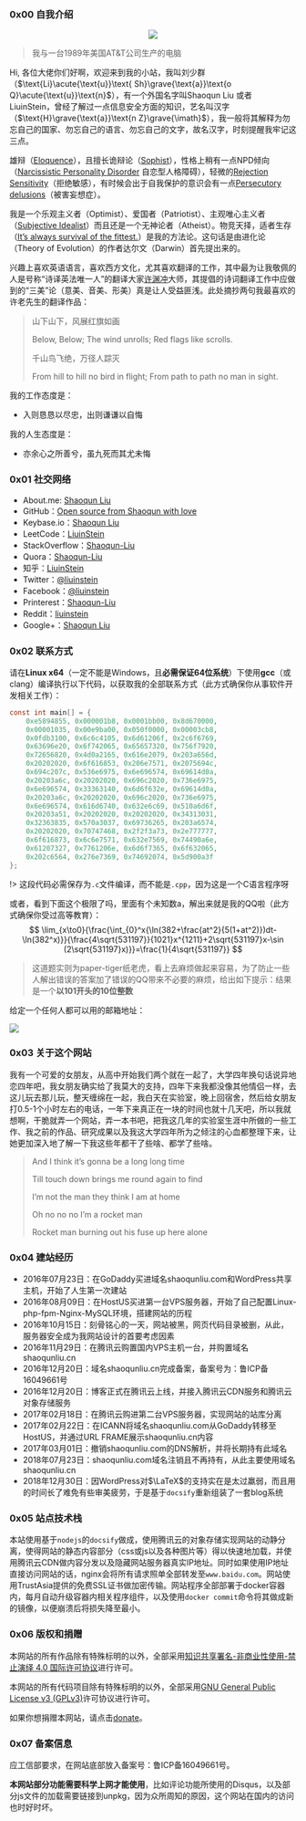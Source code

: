 ### 0x00 自我介绍

<p align="center"> 
<img src="https://bucket.shaoqunliu.cn/image/me.jpg">
</p>


> 我与一台1989年美国AT&T公司生产的电脑

Hi, 各位大佬你们好啊，欢迎来到我的小站，我叫刘少群（$\text{Li}\acute{\text{u}}\text{ Sh}\grave{\text{a}}\text{o Q}\acute{\text{u}}\text{n}$），有一个外国名字叫Shaoqun Liu 或者 LiuinStein，曾经了解过一点信息安全方面的知识，艺名叫汉字（$\text{H}\grave{\text{a}}\text{n Z}\grave{\imath}$），我一般将其解释为勿忘自己的国家、勿忘自己的语言、勿忘自己的文字，故名汉字，时刻提醒我牢记这三点。

雄辩（[Eloquence](https://en.wikipedia.org/wiki/Eloquence)），且擅长诡辩论（[Sophist](https://en.wikipedia.org/wiki/Sophist)），性格上稍有一点NPD倾向（[Narcissistic Personality Disorder](https://en.wikipedia.org/wiki/Narcissistic_personality_disorder) 自恋型人格障碍），轻微的[Rejection Sensitivity](https://en.wikipedia.org/wiki/Social_rejection#Rejection_sensitivity)（拒绝敏感），有时候会出于自我保护的意识会有一点[Persecutory delusions](https://en.wikipedia.org/wiki/Persecutory_delusion)（被害妄想症）。

我是一个乐观主义者（Optimist）、爱国者（Patriotist）、主观唯心主义者（[Subjective Idealist](https://en.wikipedia.org/wiki/Subjective_idealism)）而且还是一个无神论者（Atheist）。物竞天择，适者生存（[It’s always survival of the fittest.](https://en.wikipedia.org/wiki/Survival_of_the_fittest)）是我的方法论。这句话是由进化论（Theory of Evolution）的作者达尔文（Darwin）首先提出来的。

兴趣上喜欢英语语言，喜欢西方文化，尤其喜欢翻译的工作，其中最为让我敬佩的人是号称“诗译英法唯一人”的翻译大家[许渊冲](https://en.wikipedia.org/wiki/Xu_Yuanchong)大师，其提倡的诗词翻译工作中应做到的“三美”论（意美、音美、形美）真是让人受益匪浅。此处摘抄两句我最喜欢的许老先生的翻译作品：

> 山下山下，风展红旗如画
>
> Below, Below;
> The wind unrolls;
> Red flags like scrolls.
>
> 千山鸟飞绝，万径人踪灭
>
> From hill to hill no bird in flight;
> From path to path no man in sight.

我的工作态度是：

* 入则恳恳以尽忠，出则谦谦以自悔

我的人生态度是：

* 亦余心之所善兮，虽九死而其尤未悔

### 0x01 社交网络

- About.me: [Shaoqun Liu](https://about.me/shaoqunliu)
- GitHub：[Open source from Shaoqun with love](https://github.com/LiuinStein)
- Keybase.io：[Shaoqun Liu](https://keybase.io/shaoqunliu)
- LeetCode：[LiuinStein](https://leetcode.com/liuinstein/)
- StackOverflow：[Shaoqun-Liu](https://stackoverflow.com/users/6389306/shaoqun-liu)
- Quora：[Shaoqun-Liu](https://www.quora.com/profile/Shaoqun-Liu)
- 知乎：[LiuinStein](https://www.zhihu.com/people/shaoqun-liu/activities)
- Twitter：[@liuinstein](https://twitter.com/liuinstein)
- Facebook：[@liuinstein](https://www.facebook.com/liuinstein)
- Printerest：[Shaoqun-Liu](https://www.pinterest.com/liuinstein/)
- Reddit：[liuinstein](https://www.reddit.com/user/liuinstein/)
- Google+：[Shaoqun Liu](https://plus.google.com/u/0/116980400792593323885)

### 0x02 联系方式

请在**Linux x64**（一定不能是Windows，且**必需保证64位系统**）下使用**gcc**（或clang）编译执行以下代码，以获取我的全部联系方式（此方式确保你从事软件开发相关工作）：

```c
const int main[] = {
    0xe5894855, 0x000001b8, 0x0001bb00, 0x8d670000,
    0x00001035, 0x00e9ba00, 0x050f0000, 0x00003cb8,
    0x0fdb3100, 0x6c6c4105, 0x6d61206f, 0x2c6f6769,
    0x63696e20, 0x6f742065, 0x65657320, 0x756f7920,
    0x72656820, 0x4d0a2165, 0x616e2079, 0x203a656d,
    0x20202020, 0x6f616853, 0x206e7571, 0x2075694c,
    0x694c207c, 0x536e6975, 0x6e696574, 0x69614d0a,
    0x20203a6c, 0x20202020, 0x696c2020, 0x736e6975,
    0x6e696574, 0x33363140, 0x6d6f632e, 0x69614d0a,
    0x20203a6c, 0x20202020, 0x696c2020, 0x736e6975,
    0x6e696574, 0x616d6740, 0x632e6c69, 0x510a6d6f,
    0x20203a51, 0x20202020, 0x20202020, 0x34313031,
    0x32363835, 0x570a3037, 0x69736265, 0x203a6574,
    0x20202020, 0x70747468, 0x2f2f3a73, 0x2e777777,
    0x6f616873, 0x6c6e7571, 0x632e7569, 0x74490a6e,
    0x61207327, 0x7761206e, 0x6d6f7365, 0x6f632065,
    0x202c6564, 0x276e7369, 0x74692074, 0x5d900a3f
};
```

!> 这段代码必需保存为`.c`文件编译，而不能是`.cpp`，因为这是一个C语言程序呀

或者，看到下面这个极限了吗，里面有个未知数a，解出来就是我的QQ啦（此方式确保你受过高等教育）：
$$
\lim_{x\to0}{\frac{\int_{0}^x{\ln(382+\frac{at^2}{5(1+at^2)})dt-\ln(382^x)}}{\frac{4\sqrt{531197}}{1021}x^{1211}+2\sqrt{531197}x-\sin (2\sqrt{531197}x)}}=\frac{1}{4\sqrt{531197}}
$$
> 这道题实则为paper-tiger纸老虎，看上去麻烦做起来容易，为了防止一些人解出错误的答案加了错误的QQ带来不必要的麻烦，给出如下提示：结果是一个**以101开头的10位整数**

给定一个任何人都可以用的邮箱地址：

![](https://bucket.shaoqunliu.cn/image/gmail.png)

### 0x03 关于这个网站

我有一个可爱的女朋友，从高中开始我们两个就在一起了，大学四年换句话说异地恋四年吧，我女朋友确实给了我莫大的支持，四年下来我都没像其他情侣一样，去这儿玩去那儿玩，整天缠绵在一起，我白天在实验室，晚上回宿舍，然后给女朋友打0.5-1个小时左右的电话，一年下来真正在一块的时间也就十几天吧，所以我就想啊，干脆就弄一个网站，弄一本书吧，把我这几年的实验室生涯中所做的一些工作、我之前的作品、研究成果以及我这大学四年所为之倾注的心血都整理下来，让她更加深入地了解一下我这些年都干了些啥、都学了些啥。

> And I think it’s gonna be a long long time
>
> Till touch down brings me round again to find
>
> I’m not the man they think I am at home
>
> Oh no no no I’m a rocket man
>
> Rocket man burning out his fuse up here alone

### 0x04 建站经历

- 2016年07月23日：在GoDaddy买进域名shaoqunliu.com和WordPress共享主机，开始了人生第一次建站
- 2016年08月09日：在HostUS买进第一台VPS服务器，开始了自己配置Linux-php-fpm-Nginx-MySQL环境，搭建网站的历程
- 2016年10月15日：刻骨铭心的一天，网站被黑，网页代码目录被删，从此，服务器安全成为我网站设计的首要考虑因素
- 2016年11月29日：在腾讯云购置国内VPS主机一台，并购置域名shaoqunliu.cn
- 2016年12月20日：域名shaoqunliu.cn完成备案，备案号为：鲁ICP备16049661号
- 2016年12月20日：博客正式在腾讯云上线，并接入腾讯云CDN服务和腾讯云对象存储服务
- 2017年02月18日：在腾讯云购进第二台VPS服务器，实现网站的站库分离
- 2017年02月22日：在ICANN将域名shaoqunliu.com从GoDaddy转移至HostUS，并通过URL FRAME展示shaoqunliu.cn内容
- 2017年03月01日：撤销shaoqunliu.com的DNS解析，并将长期持有此域名
- 2018年07月23日：shaoqunliu.com域名注销且不再持有，从此主要使用域名shaoqunliu.cn
- 2018年12月30日：因WordPress对$\LaTeX$的支持实在是太过羸弱，而且用的时间长了难免有些审美疲劳，于是基于`docsify`重新组装了一套blog系统

### 0x05 站点技术栈

本站使用基于`nodejs`的`docsify`做成，使用腾讯云的对象存储实现网站的动静分离，使得网站的静态内容部分（css或js以及各种图片等）得以快速地加载，并使用腾讯云CDN做内容分发以及隐藏网站服务器真实IP地址。同时如果使用IP地址直接访问网站的话，nginx会将所有请求照单全部转发至`www.baidu.com`。网站使用TrustAsia提供的免费SSL证书做加密传输。网站程序全部部署于docker容器内，每月自动升级容器内相关程序组件，以及使用`docker commit`命令将其做成新的镜像，以便崩溃后将损失降至最小。

### 0x06 版权和捐赠

本网站的所有作品除有特殊标明的以外，全部采用[知识共享署名-非商业性使用-禁止演绎 4.0 国际许可协议](https://creativecommons.org/licenses/by-nc-nd/4.0/)进行许可。

本网站的所有代码项目除有特殊标明的以外，全部采用[GNU General Public License v3 (GPLv3)](https://www.gnu.org/licenses/gpl-3.0.en.html)许可协议进行许可。

如果你想捐赠本网站，请点击[donate](donate)。

### 0x07 备案信息

应工信部要求，在网站底部放入备案号：鲁ICP备16049661号。

**本网站部分功能需要科学上网才能使用**，比如评论功能所使用的Disqus，以及部分js文件的加载需要链接到unpkg，因为众所周知的原因，这个网站在国内的访问也时好时坏。